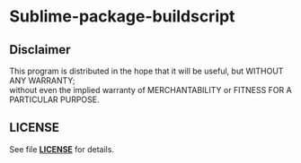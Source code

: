 Sublime-package-buildscript
===========================

Disclaimer
----------
This program is distributed in the hope that it will be useful, but WITHOUT ANY WARRANTY;  
without even the implied warranty of MERCHANTABILITY or FITNESS FOR A PARTICULAR PURPOSE.  
 

LICENSE
-------
See file [__LICENSE__](../master/LICENSE) for details.  
